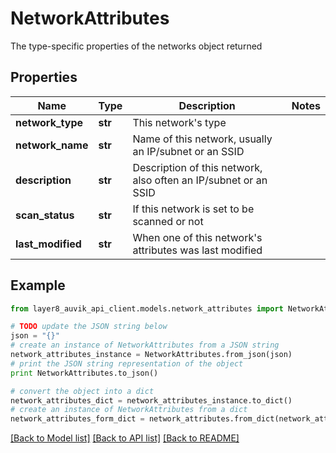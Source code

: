 # NetworkAttributes

The type-specific properties of the networks object returned

## Properties
Name | Type | Description | Notes
------------ | ------------- | ------------- | -------------
**network_type** | **str** | This network&#39;s type | 
**network_name** | **str** | Name of this network, usually an IP/subnet or an SSID | 
**description** | **str** | Description of this network, also often an IP/subnet or an SSID | 
**scan_status** | **str** | If this network is set to be scanned or not | 
**last_modified** | **str** | When one of this network&#39;s attributes was last modified | 

## Example

```python
from layer8_auvik_api_client.models.network_attributes import NetworkAttributes

# TODO update the JSON string below
json = "{}"
# create an instance of NetworkAttributes from a JSON string
network_attributes_instance = NetworkAttributes.from_json(json)
# print the JSON string representation of the object
print NetworkAttributes.to_json()

# convert the object into a dict
network_attributes_dict = network_attributes_instance.to_dict()
# create an instance of NetworkAttributes from a dict
network_attributes_form_dict = network_attributes.from_dict(network_attributes_dict)
```
[[Back to Model list]](../README.md#documentation-for-models) [[Back to API list]](../README.md#documentation-for-api-endpoints) [[Back to README]](../README.md)


